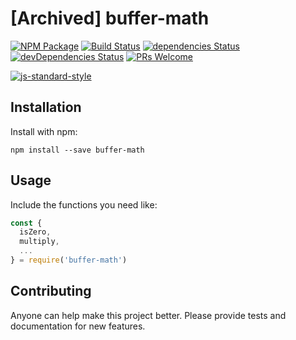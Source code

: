 # [Archived] buffer-math

[![NPM Package](https://img.shields.io/npm/v/buffer-math.svg)](https://www.npmjs.org/package/buffer-math)
[![Build Status](https://travis-ci.org/piu130/buffer-math.svg?branch=master)](https://travis-ci.org/piu130/buffer-math)
[![dependencies Status](https://david-dm.org/piu130/biginteger-buffer/status.svg)](https://david-dm.org/piu130/biginteger-buffer)
[![devDependencies Status](https://david-dm.org/piu130/biginteger-buffer/dev-status.svg)](https://david-dm.org/piu130/biginteger-buffer?type=dev)
[![PRs Welcome](https://img.shields.io/badge/PRs-welcome-brightgreen.svg)](#contributing)

[![js-standard-style](https://cdn.rawgit.com/feross/standard/master/badge.svg)](https://github.com/feross/standard)

## Installation

Install with npm:

```
npm install --save buffer-math
```

## Usage

Include the functions you need like:

```js
const {
  isZero,
  multiply,
  ...
} = require('buffer-math')
```

## Contributing

Anyone can help make this project better. Please provide tests and documentation for new features.
